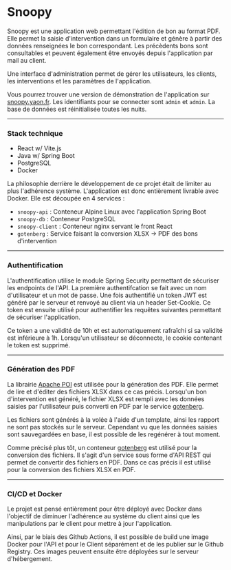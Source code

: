# Snoopy

Snoopy est une application web permettant l'édition de bon au format PDF. Elle permet la saisie d'intervention dans un
formulaire et génère à partir des données renseignées le bon correspondant. Les précèdents bons sont consultables et
peuvent également être envoyés depuis l'application par mail au client.

Une interface d'administration permet de gérer les utilisateurs, les clients, les interventions et les paramètres de
l'application.

Vous pourrez trouver une version de démonstration de l'application sur [snoopy.yaon.fr](https://snoopy.yaon.fr). Les
identifiants pour se connecter sont `admin` et `admin`. La base de données est réinitialisée toutes les nuits.

***

### Stack technique

- React w/ Vite.js
- Java w/ Spring Boot
- PostgreSQL
- Docker

La philosophie derrière le développement de ce projet était de limiter au plus l'adhérence système. L'application est
donc entièrement livrable avec Docker. Elle est découpée en 4 services :

- `snoopy-api` : Conteneur Alpine Linux avec l'application Spring Boot
- `snoopy-db` : Conteneur PostgreSQL
- `snoopy-client` : Conteneur nginx servant le front React
- `gotenberg` : Service faisant la conversion XLSX -> PDF des bons d'intervention

***

### Authentification

L'authentification utilise le module Spring Security permettant de sécuriser les endpoints de l'API. La première
authentifcation se fait avec un nom d'utilisateur et un mot de passe. Une fois authentifié un token JWT est généré par
le serveur et renvoyé au client via un header Set-Cookie. Ce token est ensuite utilisé pour authentifier les requêtes
suivantes permettant de sécuriser l'application.

Ce token a une validité de 10h et est automatiquement rafraîchi si sa validité est inférieure à 1h. Lorsqu'un
utilisateur se déconnecte, le cookie contenant le token est supprimé.

***

### Génération des PDF

La librairie [Apache POI](https://poi.apache.org/) est utilisée pour la génération des PDF. Elle permet de lire et
d'éditer des fichiers XLSX dans ce cas précis. Lorsqu'un bon d'intervention est généré, le fichier XLSX est rempli avec
les données saisies par l'utilisateur puis converti en PDF par le
service [gotenberg](https://github.com/gotenberg/gotenberg).

Les fichiers sont générés à la volée à l'aide d'un template, ainsi les rapport ne sont pas stockés sur le serveur.
Cependant vu que les données saisies sont sauvegardées en base, il est possible de les regénérer à tout moment.

Comme précisé plus tôt, un conteneur [gotenberg](https://github.com/gotenberg/gotenberg) est utilisé pour la conversion
des fichiers. Il s'agit d'un service
sous forme d'API REST qui permet de convertir des fichiers en PDF. Dans ce cas précis il est utilisé pour la conversion
des fichiers XLSX en PDF.

***

### CI/CD et Docker

Le projet est pensé entièrement pour être déployé avec Docker dans l'objectif de diminuer l'adhérence au système du
client ainsi que les manipulations par le client pour mettre à jour l'application.

Ainsi, par le biais des Github Actions, il est possible de build une image Docker pour l'API et pour le Client
séparément et de les publier sur le Github Registry. Ces images peuvent ensuite être déployées sur le serveur
d'hébergement.